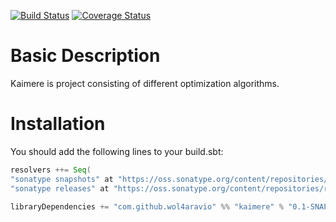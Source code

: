 [![Build Status](https://travis-ci.org/wol4aravio/Kaimere.svg?branch=master)](https://travis-ci.org/wol4aravio/Kaimere.svg?branch=master)
[![Coverage Status](https://coveralls.io/repos/github/wol4aravio/Kaimere/badge.svg?branch=master&service=github)](https://coveralls.io/github/wol4aravio/Kaimere?branch=master)

# Basic Description
Kaimere is project consisting of different optimization algorithms.

# Installation

You should add the following lines to your build.sbt:

```scala
resolvers ++= Seq(
"sonatype snapshots" at "https://oss.sonatype.org/content/repositories/snapshots",
"sonatype releases" at "https://oss.sonatype.org/content/repositories/releases")

libraryDependencies += "com.github.wol4aravio" %% "kaimere" % "0.1-SNAPSHOT"
```
